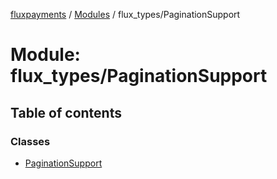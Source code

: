 [fluxpayments](../README.md) / [Modules](../modules.md) / flux\_types/PaginationSupport

# Module: flux\_types/PaginationSupport

## Table of contents

### Classes

- [PaginationSupport](../classes/flux_types_PaginationSupport.PaginationSupport.md)

